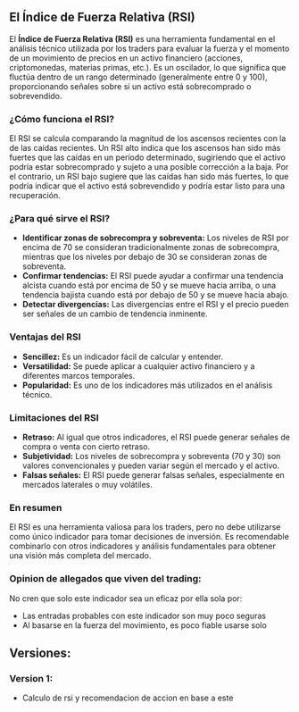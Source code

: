 ## El Índice de Fuerza Relativa (RSI)

El **Índice de Fuerza Relativa (RSI)** es una herramienta fundamental en el análisis técnico utilizada por los traders para evaluar la fuerza y el momento de un movimiento de precios en un activo financiero (acciones, criptomonedas, materias primas, etc.). Es un oscilador, lo que significa que fluctúa dentro de un rango determinado (generalmente entre 0 y 100), proporcionando señales sobre si un activo está sobrecomprado o sobrevendido.

### ¿Cómo funciona el RSI?
El RSI se calcula comparando la magnitud de los ascensos recientes con la de las caídas recientes. Un RSI alto indica que los ascensos han sido más fuertes que las caídas en un período determinado, sugiriendo que el activo podría estar sobrecomprado y sujeto a una posible corrección a la baja. Por el contrario, un RSI bajo sugiere que las caídas han sido más fuertes, lo que podría indicar que el activo está sobrevendido y podría estar listo para una recuperación.

### ¿Para qué sirve el RSI?
* **Identificar zonas de sobrecompra y sobreventa:** Los niveles de RSI por encima de 70 se consideran tradicionalmente zonas de sobrecompra, mientras que los niveles por debajo de 30 se consideran zonas de sobreventa.
* **Confirmar tendencias:** El RSI puede ayudar a confirmar una tendencia alcista cuando está por encima de 50 y se mueve hacia arriba, o una tendencia bajista cuando está por debajo de 50 y se mueve hacia abajo.
* **Detectar divergencias:** Las divergencias entre el RSI y el precio pueden ser señales de un cambio de tendencia inminente.

### Ventajas del RSI
* **Sencillez:** Es un indicador fácil de calcular y entender.
* **Versatilidad:** Se puede aplicar a cualquier activo financiero y a diferentes marcos temporales.
* **Popularidad:** Es uno de los indicadores más utilizados en el análisis técnico.

### Limitaciones del RSI
* **Retraso:** Al igual que otros indicadores, el RSI puede generar señales de compra o venta con cierto retraso.
* **Subjetividad:** Los niveles de sobrecompra y sobreventa (70 y 30) son valores convencionales y pueden variar según el mercado y el activo.
* **Falsas señales:** El RSI puede generar falsas señales, especialmente en mercados laterales o muy volátiles.

### En resumen
El RSI es una herramienta valiosa para los traders, pero no debe utilizarse como único indicador para tomar decisiones de inversión. Es recomendable combinarlo con otros indicadores y análisis fundamentales para obtener una visión más completa del mercado.

### Opinion de allegados que viven del trading:
No cren que solo este indicador sea un eficaz por ella sola por:
  * Las entradas probables con este indicador son muy poco seguras
   * Al basarse en la fuerza del movimiento, es poco fiable usarse solo

## Versiones:
### Version 1:
* Calculo de rsi y recomendacion de accion en base a este
  

